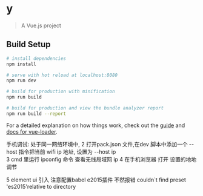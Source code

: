 # y

> A Vue.js project

## Build Setup

``` bash
# install dependencies
npm install

# serve with hot reload at localhost:8080
npm run dev

# build for production with minification
npm run build

# build for production and view the bundle analyzer report
npm run build --report
```

For a detailed explanation on how things work, check out the [guide](http://vuejs-templates.github.io/webpack/) and [docs for vue-loader](http://vuejs.github.io/vue-loader).



手机调试:
处于同一网络环境中,
2 打开pack.json 文件,在dev 脚本中添加一个 --host 指令把当前 wifi ip 地址,
设置为 --host ip  
3 cmd 里运行 ipconfig 命令 查看无线局域网 ip 
4 在手机浏览器 打开 设置的地地 调节


5 element ui 引入 注意配置babel e2015插件 不然报错 couldn`t find preset 'es2015'relative to directory
